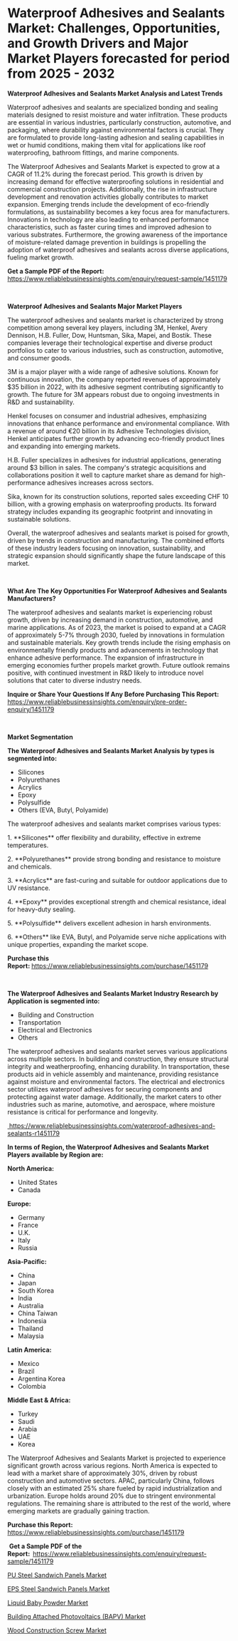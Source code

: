 <p><h1>Waterproof Adhesives and Sealants Market: Challenges, Opportunities, and Growth Drivers and Major Market Players forecasted for period from 2025 - 2032</h1></p><p><strong>Waterproof Adhesives and Sealants Market Analysis and Latest Trends</strong></p>
<p><p>Waterproof adhesives and sealants are specialized bonding and sealing materials designed to resist moisture and water infiltration. These products are essential in various industries, particularly construction, automotive, and packaging, where durability against environmental factors is crucial. They are formulated to provide long-lasting adhesion and sealing capabilities in wet or humid conditions, making them vital for applications like roof waterproofing, bathroom fittings, and marine components.</p><p>The Waterproof Adhesives and Sealants Market is expected to grow at a CAGR of 11.2% during the forecast period. This growth is driven by increasing demand for effective waterproofing solutions in residential and commercial construction projects. Additionally, the rise in infrastructure development and renovation activities globally contributes to market expansion. Emerging trends include the development of eco-friendly formulations, as sustainability becomes a key focus area for manufacturers. Innovations in technology are also leading to enhanced performance characteristics, such as faster curing times and improved adhesion to various substrates. Furthermore, the growing awareness of the importance of moisture-related damage prevention in buildings is propelling the adoption of waterproof adhesives and sealants across diverse applications, fueling market growth.</p></p>
<p><strong>Get a Sample PDF of the Report:&nbsp;</strong> <a href="https://www.reliablebusinessinsights.com/enquiry/request-sample/1451179?utm_campaign=1113&utm_medium=2&utm_source=Github&utm_content=ia&utm_term=02022025&utm_id=waterproof-adhesives-and-sealants">https://www.reliablebusinessinsights.com/enquiry/request-sample/1451179</a></p>
<p>&nbsp;</p>
<p><strong>Waterproof Adhesives and Sealants Major Market Players</strong></p>
<p><p>The waterproof adhesives and sealants market is characterized by strong competition among several key players, including 3M, Henkel, Avery Dennison, H.B. Fuller, Dow, Huntsman, Sika, Mapei, and Bostik. These companies leverage their technological expertise and diverse product portfolios to cater to various industries, such as construction, automotive, and consumer goods.</p><p>3M is a major player with a wide range of adhesive solutions. Known for continuous innovation, the company reported revenues of approximately $35 billion in 2022, with its adhesive segment contributing significantly to growth. The future for 3M appears robust due to ongoing investments in R&D and sustainability.</p><p>Henkel focuses on consumer and industrial adhesives, emphasizing innovations that enhance performance and environmental compliance. With a revenue of around €20 billion in its Adhesive Technologies division, Henkel anticipates further growth by advancing eco-friendly product lines and expanding into emerging markets.</p><p>H.B. Fuller specializes in adhesives for industrial applications, generating around $3 billion in sales. The company's strategic acquisitions and collaborations position it well to capture market share as demand for high-performance adhesives increases across sectors.</p><p>Sika, known for its construction solutions, reported sales exceeding CHF 10 billion, with a growing emphasis on waterproofing products. Its forward strategy includes expanding its geographic footprint and innovating in sustainable solutions.</p><p>Overall, the waterproof adhesives and sealants market is poised for growth, driven by trends in construction and manufacturing. The combined efforts of these industry leaders focusing on innovation, sustainability, and strategic expansion should significantly shape the future landscape of this market.</p></p>
<p>&nbsp;</p>
<p><strong>What Are The Key Opportunities For Waterproof Adhesives and Sealants Manufacturers?</strong></p>
<p><p>The waterproof adhesives and sealants market is experiencing robust growth, driven by increasing demand in construction, automotive, and marine applications. As of 2023, the market is poised to expand at a CAGR of approximately 5-7% through 2030, fueled by innovations in formulation and sustainable materials. Key growth trends include the rising emphasis on environmentally friendly products and advancements in technology that enhance adhesive performance. The expansion of infrastructure in emerging economies further propels market growth. Future outlook remains positive, with continued investment in R&D likely to introduce novel solutions that cater to diverse industry needs.</p></p>
<p><strong>Inquire or Share Your Questions If Any Before Purchasing This Report:</strong> <a href="https://www.reliablebusinessinsights.com/enquiry/pre-order-enquiry/1451179?utm_campaign=1113&utm_medium=2&utm_source=Github&utm_content=ia&utm_term=02022025&utm_id=waterproof-adhesives-and-sealants">https://www.reliablebusinessinsights.com/enquiry/pre-order-enquiry/1451179</a></p>
<p>&nbsp;</p>
<p><strong>Market Segmentation</strong></p>
<p><strong>The Waterproof Adhesives and Sealants Market Analysis by types is segmented into:</strong></p>
<p><ul><li>Silicones</li><li>Polyurethanes</li><li>Acrylics</li><li>Epoxy</li><li>Polysulfide</li><li>Others (EVA, Butyl, Polyamide)</li></ul></p>
<p><p>The waterproof adhesives and sealants market comprises various types: </p><p>1. **Silicones** offer flexibility and durability, effective in extreme temperatures.</p><p>2. **Polyurethanes** provide strong bonding and resistance to moisture and chemicals.</p><p>3. **Acrylics** are fast-curing and suitable for outdoor applications due to UV resistance.</p><p>4. **Epoxy** provides exceptional strength and chemical resistance, ideal for heavy-duty sealing.</p><p>5. **Polysulfide** delivers excellent adhesion in harsh environments.</p><p>6. **Others** like EVA, Butyl, and Polyamide serve niche applications with unique properties, expanding the market scope.</p></p>
<p><strong>Purchase this Report:&nbsp;</strong><a href="https://www.reliablebusinessinsights.com/purchase/1451179?utm_campaign=1113&utm_medium=2&utm_source=Github&utm_content=ia&utm_term=02022025&utm_id=waterproof-adhesives-and-sealants">https://www.reliablebusinessinsights.com/purchase/1451179</a></p>
<p>&nbsp;</p>
<p><strong>The Waterproof Adhesives and Sealants Market Industry Research by Application is segmented into:</strong></p>
<p><ul><li>Building and Construction</li><li>Transportation</li><li>Electrical and Electronics</li><li>Others</li></ul></p>
<p><p>The waterproof adhesives and sealants market serves various applications across multiple sectors. In building and construction, they ensure structural integrity and weatherproofing, enhancing durability. In transportation, these products aid in vehicle assembly and maintenance, providing resistance against moisture and environmental factors. The electrical and electronics sector utilizes waterproof adhesives for securing components and protecting against water damage. Additionally, the market caters to other industries such as marine, automotive, and aerospace, where moisture resistance is critical for performance and longevity.</p></p>
<p><a href="https://www.reliablebusinessinsights.com/waterproof-adhesives-and-sealants-r1451179?utm_campaign=1113&utm_medium=2&utm_source=Github&utm_content=ia&utm_term=02022025&utm_id=waterproof-adhesives-and-sealants">&nbsp;https://www.reliablebusinessinsights.com/waterproof-adhesives-and-sealants-r1451179</a></p>
<p><strong>In terms of Region, the Waterproof Adhesives and Sealants Market Players available by Region are:</strong></p>
<p>
    <p> <strong> North America: </strong>
        <ul>
            <li>United States</li>
            <li>Canada</li>
        </ul>
        </p> 
    <p> <strong> Europe: </strong>
        <ul>
            <li>Germany</li>
            <li>France</li>
            <li>U.K.</li>
            <li>Italy</li>
            <li>Russia</li>
        </ul>
        </p> 
    <p> <strong> Asia-Pacific: </strong>
        <ul>
            <li>China</li>
            <li>Japan</li>
            <li>South Korea</li>
            <li>India</li>
            <li>Australia</li>
            <li>China Taiwan</li>
            <li>Indonesia</li>
            <li>Thailand</li>
            <li>Malaysia</li>
        </ul>
        </p> 
    <p> <strong> Latin America: </strong>
        <ul>
            <li>Mexico</li>
            <li>Brazil</li>
            <li>Argentina Korea</li>
            <li>Colombia</li>
        </ul>
        </p> 
    <p> <strong> Middle East & Africa: </strong>
        <ul>
            <li>Turkey</li>
            <li>Saudi</li>
            <li>Arabia</li>
            <li>UAE</li>
            <li>Korea</li>
        </ul>
    </p>
    </p>
<p><p>The Waterproof Adhesives and Sealants Market is projected to experience significant growth across various regions. North America is expected to lead with a market share of approximately 30%, driven by robust construction and automotive sectors. APAC, particularly China, follows closely with an estimated 25% share fueled by rapid industrialization and urbanization. Europe holds around 20% due to stringent environmental regulations. The remaining share is attributed to the rest of the world, where emerging markets are gradually gaining traction.</p></p>
<p><strong>Purchase this Report: </strong><a href="https://www.reliablebusinessinsights.com/purchase/1451179?utm_campaign=1113&utm_medium=2&utm_source=Github&utm_content=ia&utm_term=02022025&utm_id=waterproof-adhesives-and-sealants">https://www.reliablebusinessinsights.com/purchase/1451179</a></p>
<p>&nbsp;<strong>Get a Sample PDF of the Report:&nbsp;&nbsp;</strong><a href="https://www.reliablebusinessinsights.com/enquiry/request-sample/1451179?utm_campaign=1113&utm_medium=2&utm_source=Github&utm_content=ia&utm_term=02022025&utm_id=waterproof-adhesives-and-sealants">https://www.reliablebusinessinsights.com/enquiry/request-sample/1451179</a></p>
<p><strong></strong></p>
<p><p><a href="https://github.com/mshiradeth/Market-Research-Report-List-1/blob/main/pu-steel-sandwich-panels-market.md?utm_campaign=1113&utm_medium=2&utm_source=Github&utm_content=ia&utm_term=02022025&utm_id=waterproof-adhesives-and-sealants">PU Steel Sandwich Panels Market</a></p><p><a href="https://github.com/katonmarti489/Market-Research-Report-List-1/blob/main/eps-steel-sandwich-panels-market.md?utm_campaign=1113&utm_medium=2&utm_source=Github&utm_content=ia&utm_term=02022025&utm_id=waterproof-adhesives-and-sealants">EPS Steel Sandwich Panels Market</a></p><p><a href="https://www.linkedin.com/pulse/liquid-baby-powder-market-highlights-industry-growth-81-cagr-yepfe?utm_campaign=1113&utm_medium=2&utm_source=Github&utm_content=ia&utm_term=02022025&utm_id=waterproof-adhesives-and-sealants">Liquid Baby Powder Market</a></p><p><a href="https://www.linkedin.com/pulse/market-study-on95-cagr-forecast-from-2025-2032-offeringsignificant-o2ace?utm_campaign=1113&utm_medium=2&utm_source=Github&utm_content=ia&utm_term=02022025&utm_id=waterproof-adhesives-and-sealants">Building Attached Photovoltaics (BAPV) Market</a></p><p><a href="https://www.linkedin.com/pulse/size-globalwood-construction-screw-market-compounded-annual-growth-i72kc?utm_campaign=1113&utm_medium=2&utm_source=Github&utm_content=ia&utm_term=02022025&utm_id=waterproof-adhesives-and-sealants">Wood Construction Screw Market</a></p></p>